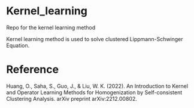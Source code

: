 # Kernel_learning
Repo for the kernel learning method

Kernel learning method is used to solve clustered Lippmann-Schwinger Equation.

# Reference
Huang, O., Saha, S., Guo, J., & Liu, W. K. (2022). An Introduction to Kernel and Operator Learning Methods for Homogenization by Self-consistent Clustering Analysis. arXiv preprint arXiv:2212.00802.
